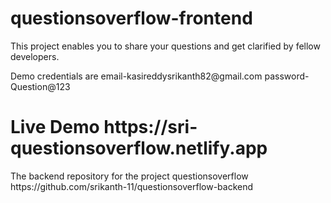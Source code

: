 # questionsoverflow-frontend
<p>This project enables you to share your questions and get clarified by fellow developers.<p>
<p>Demo credentials are email-kasireddysrikanth82@gmail.com password-Question@123</p>
<h1>Live Demo https://sri-questionsoverflow.netlify.app</h1>
<p>The backend repository for the project questionsoverflow https://github.com/srikanth-11/questionsoverflow-backend</p>
